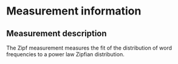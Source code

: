 # Measurement information

## Measurement description

The Zipf measurement measures the fit of the distribution of word frequencies
to a power law Zipfian distribution.
